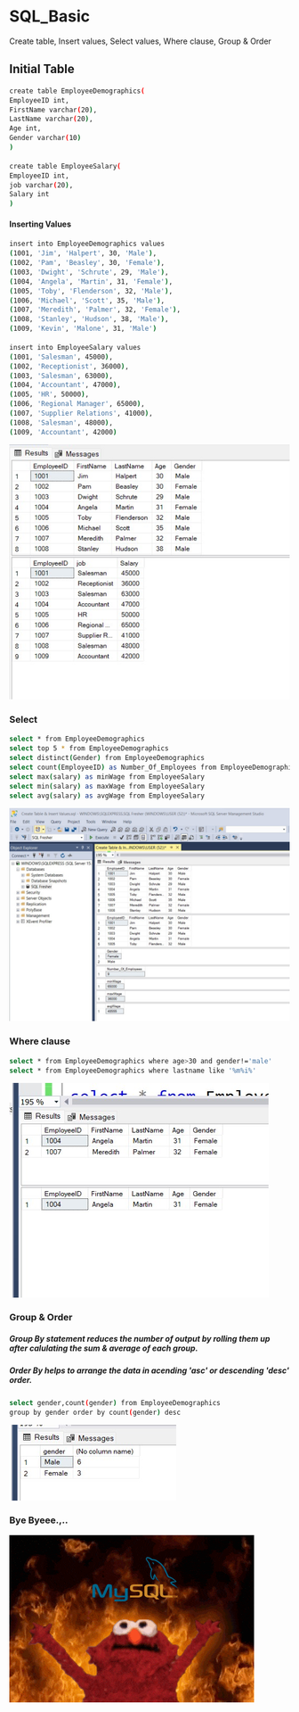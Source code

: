 # SQL_Basic
Create table, Insert values, Select values, Where clause, Group &amp; Order

## Initial Table
```bash
create table EmployeeDemographics(
EmployeeID int,
FirstName varchar(20),
LastName varchar(20),
Age int,
Gender varchar(10)
)

create table EmployeeSalary(
EmployeeID int,
job varchar(20),
Salary int
)
```
#### Inserting Values
```bash
insert into EmployeeDemographics values
(1001, 'Jim', 'Halpert', 30, 'Male'),
(1002, 'Pam', 'Beasley', 30, 'Female'),
(1003, 'Dwight', 'Schrute', 29, 'Male'),
(1004, 'Angela', 'Martin', 31, 'Female'),
(1005, 'Toby', 'Flenderson', 32, 'Male'),
(1006, 'Michael', 'Scott', 35, 'Male'),
(1007, 'Meredith', 'Palmer', 32, 'Female'),
(1008, 'Stanley', 'Hudson', 38, 'Male'),
(1009, 'Kevin', 'Malone', 31, 'Male')

insert into EmployeeSalary values
(1001, 'Salesman', 45000),
(1002, 'Receptionist', 36000),
(1003, 'Salesman', 63000),
(1004, 'Accountant', 47000),
(1005, 'HR', 50000),
(1006, 'Regional Manager', 65000),
(1007, 'Supplier Relations', 41000),
(1008, 'Salesman', 48000),
(1009, 'Accountant', 42000)
```
![](images/Initial%20Table.jpg)
### Select
```bash
select * from EmployeeDemographics
select top 5 * from EmployeeDemographics
select distinct(Gender) from EmployeeDemographics
select count(EmployeeID) as Number_Of_Employees from EmployeeDemographics
select max(salary) as minWage from EmployeeSalary
select min(salary) as maxWage from EmployeeSalary
select avg(salary) as avgWage from EmployeeSalary
```
![](images/Select%20.jpg)

### Where clause
```bash
select * from EmployeeDemographics where age>30 and gender!='male'
select * from EmployeeDemographics where lastname like '%m%i%'
```
![](images/Where%20clause.jpg)

### Group & Order
##### Group By statement reduces the number of output by rolling them up after calulating the sum & average of each group.
##### Order By helps to arrange the data in acending 'asc' or descending 'desc' order.
```bash
select gender,count(gender) from EmployeeDemographics 
group by gender order by count(gender) desc
```
![](images/Group%20%26%20Order%20.jpg)

### Bye Byeee.,..
![](images/gif_mysql.gif)
